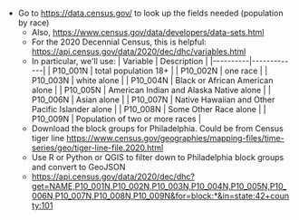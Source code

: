 * Go to https://data.census.gov/ to look up the fields needed (population by race)
  - Also, https://www.census.gov/data/developers/data-sets.html
  - For the 2020 Decennial Census, this is helpful: https://api.census.gov/data/2020/dec/dhc/variables.html
  - In particular, we'll use:
    | Variable | Description |
    |----------|-------------|
    | P10_001N | total population 18+ |
    | P10_002N | one race |
    | P10_003N | white alone |
    | P10_004N | Black or African American alone |
    | P10_005N | American Indian and Alaska Native alone |
    | P10_006N | Asian alone |
    | P10_007N | Native Hawaiian and Other Pacific Islander alone |
    | P10_008N | Some Other Race alone |
    | P10_009N | Population of two or more races |
  - Download the block groups for Philadelphia. Could be from Census tiger line https://www.census.gov/geographies/mapping-files/time-series/geo/tiger-line-file.2020.html
  - Use R or Python or QGIS to filter down to Philadelphia block groups and convert to GeoJSON
  - https://api.census.gov/data/2020/dec/dhc?get=NAME,P10_001N,P10_002N,P10_003N,P10_004N,P10_005N,P10_006N,P10_007N,P10_008N,P10_009N&for=block:*&in=state:42+county:101
